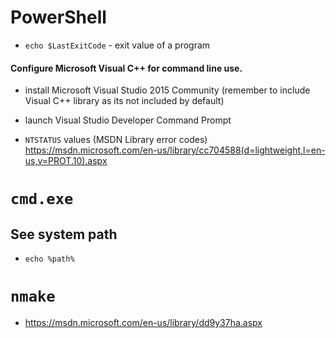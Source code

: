 # PowerShell
- `echo $LastExitCode` - exit value of a program

#### Configure Microsoft Visual C++ for command line use.
- install Microsoft Visual Studio 2015 Community (remember to include Visual C++ library as its not included by default)
- launch Visual Studio Developer Command Prompt

- `NTSTATUS` values (MSDN Library error codes) https://msdn.microsoft.com/en-us/library/cc704588(d=lightweight,l=en-us,v=PROT.10).aspx

# `cmd.exe`

## See system path
- `echo %path%`

# `nmake`
- https://msdn.microsoft.com/en-us/library/dd9y37ha.aspx
